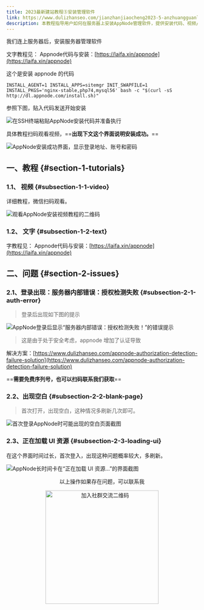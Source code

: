 ```yaml
---
title: 2023最新建站教程⑤安装管理软件
link: https://www.dulizhanseo.com/jianzhanjiaocheng2023-5-anzhuangguanliruanjian
description: 本教程指导用户如何在服务器上安装AppNode管理软件，提供安装代码、视频/文字教程链接，并解答安装及登录过程中可能遇到的问题（如授权失败、空白页、加载慢）。
---
```


我们连上服务器后，安装服务器管理软件

文字教程见： Appnode代码与安装：[https://laifa.xin/appnode](https://laifa.xin/appnode)

这个是安装 appnode 的代码

```less
INSTALL_AGENT=1 INSTALL_APPS=sitemgr INIT_SWAPFILE=1 INSTALL_PKGS='nginx-stable,php74,mysql56' bash -c "$(curl -sS http://dl.appnode.com/install.sh)"
```

参照下图，贴入代码发送开始安装

![在SSH终端粘贴AppNode安装代码并准备执行](https://cos.files.maozhishi.com/public/attachments/xsj/2023-11-12-1699793694893.png)

具体教程扫码观看视频，==**出现下文这个界面说明安装成功。**==

![AppNode安装成功界面，显示登录地址、账号和密码](https://cos.files.maozhishi.com/public/attachments/xsj/2023-11-12-1699793694890.png)

## 一、教程 {#section-1-tutorials}

### 1.1、 视频 {#subsection-1-1-video}

详细教程，微信扫码观看。

![观看AppNode安装视频教程的二维码](https://cos.files.maozhishi.com/public/attachments/xsj/2023-11-12-1699793694894.png)

### 1.2、 文字 {#subsection-1-2-text}

字教程见： Appnode代码与安装：[https://laifa.xin/appnode](https://laifa.xin/appnode)

## 二、问题 {#section-2-issues}

### 2.1、登录出现：服务器内部错误：授权检测失败 {#subsection-2-1-auth-error}

> 登录后出现如下图的提示

![AppNode登录后显示“服务器内部错误：授权检测失败！”的错误提示](https://cos.files.maozhishi.com/public/attachments/xsj/2023-11-12-1699793694895.png)

> 这是由于处于安全考虑，appnode 增加了认证导致

解决方案：[https://www.dulizhanseo.com/appnode-authorization-detection-failure-solution](https://www.dulizhanseo.com/appnode-authorization-detection-failure-solution)

==**需要免费序列号，也可以扫码联系我们获取**==

### 2.2、出现空白 {#subsection-2-2-blank-page}

> 首次打开，出现空白，这种情况多刷新几次即可。

![首次登录AppNode时可能出现的空白页面截图](https://cos.files.maozhishi.com/public/attachments/xsj/2023-11-12-1699793694896.png)

### 2.3、正在加载 UI 资源 {#subsection-2-3-loading-ui}

在这个界面时间过长，首次登入，出现这种问题概率较大，多刷新。

![AppNode长时间卡在“正在加载 UI 资源...”的界面截图](https://cos.files.maozhishi.com/public/attachments/xsj/2023-11-12-1699793694897.png)

<p style="text-align: center;">以上操作如果存在问题，可以联系我</p>
<p style="text-align: center;"><img src="https://cos.files.maozhishi.com/public/attachments/xsj/2023-11-12-1699770009656.png" width="298" alt="加入社群交流二维码" /></p>
